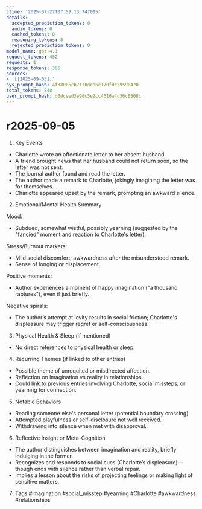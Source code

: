 ```yaml
---
ctime: '2025-07-27T07:59:13.747015'
details:
  accepted_prediction_tokens: 0
  audio_tokens: 0
  cached_tokens: 0
  reasoning_tokens: 0
  rejected_prediction_tokens: 0
model_name: gpt-4.1
request_tokens: 452
requests: 1
response_tokens: 396
sources:
- '[[2025-09-05]]'
sys_prompt_hash: 4f38005cb7130dda6e170fdc29590420
total_tokens: 848
user_prompt_hash: d0dceed3e90c5e2cc4316a4c36c8568c
---
```

# r2025-09-05

1. Key Events
- Charlotte wrote an affectionate letter to her absent husband.
- A friend brought news that her husband could not return soon, so the letter was not sent.
- The journal author found and read the letter.
- The author made a remark to Charlotte, jokingly imagining the letter was for themselves.
- Charlotte appeared upset by the remark, prompting an awkward silence.

2. Emotional/Mental Health Summary

Mood:
- Subdued, somewhat wistful, possibly yearning (suggested by the "fancied" moment and reaction to Charlotte's letter).

Stress/Burnout markers:
- Mild social discomfort; awkwardness after the misunderstood remark.
- Sense of longing or displacement.

Positive moments:
- Author experiences a moment of happy imagination ("a thousand raptures"), even if just briefly.

Negative spirals:
- The author’s attempt at levity results in social friction; Charlotte's displeasure may trigger regret or self-consciousness.

3. Physical Health & Sleep (if mentioned)
- No direct references to physical health or sleep.

4. Recurring Themes (if linked to other entries)
- Possible theme of unrequited or misdirected affection.
- Reflection on imagination vs reality in relationships.
- Could link to previous entries involving Charlotte, social missteps, or yearning for connection.

5. Notable Behaviors
- Reading someone else's personal letter (potential boundary crossing).
- Attempted playfulness or self-disclosure not well received.
- Withdrawing into silence when met with disapproval.

6. Reflective Insight or Meta-Cognition
- The author distinguishes between imagination and reality, briefly indulging in the former.
- Recognizes and responds to social cues (Charlotte’s displeasure)—though ends with silence rather than verbal repair.
- Implies a lesson about the risks of projecting feelings or making light of sensitive matters.

7. Tags
#imagination #social_misstep #yearning #Charlotte #awkwardness #relationships